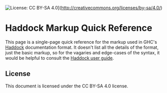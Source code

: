 ![License: CC BY-SA 4.0](https://img.shields.io/badge/License-CC%20BY--SA%204.0-lightgrey.svg)](http://creativecommons.org/licenses/by-sa/4.0/)

# Haddock Markup Quick Reference

This page is a single-page quick reference for the markup used in GHC's [Haddock](https://www.haskell.org/haddock/) documentation format. It doesn't list all the details of the format, just the basic markup, so for the vagaries and edge-cases of the syntax, it would be helpful to consult the [Haddock user guide](https://www.haskell.org/haddock/doc/html/index.html).

## License

This document is licensed under the CC BY-SA 4.0 license.
